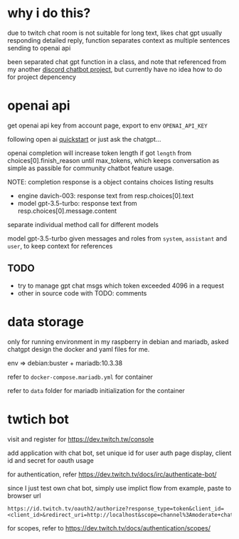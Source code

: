 # why i do this? #

due to twitch chat room is not suitable for long text, likes chat gpt usually responding detailed reply, function separates context as multiple sentences sending to openai api

been separated chat gpt function in a class, and note that referenced from my another [discord chatbot project](https://github.com/sharowyeh/discord-bot-gpt), but currently have no idea how to do for project depencency

# openai api #

get openai api key from account page, export to env `OPENAI_API_KEY`

following open ai [quickstart](https://beta.openai.com/docs/quickstart)
or just ask the chatgpt...

openai completion will increase token length if got `length` from choices[0].finish_reason until max_tokens, which keeps conversation as simple as passible for community chatbot feature usage.

NOTE: completion response is a object contains choices listing results
- engine davich-003: response text from resp.choices[0].text
- model gpt-3.5-turbo: response text from resp.choices[0].message.content

separate individual method call for different models

model gpt-3.5-turbo given messages and roles from `system`, `assistant` and `user`, to keep context for references


## TODO ##

- try to manage gpt chat msgs which token exceeded 4096 in a request
- other in source code with TODO: comments

# data storage #

only for running environment in my raspberry in debian and mariadb, asked chatgpt design the docker and yaml files for me.

env => debian:buster + mariadb:10.3.38

refer to `docker-compose.mariadb.yml` for container

refer to `data` folder for mariadb initialization for the container


# twtich bot #

visit and register for https://dev.twitch.tw/console

add application with chat bot, set unique id for user auth page display, client id and secret for oauth usage

for authentication, refer https://dev.twitch.tv/docs/irc/authenticate-bot/

since I just test own chat bot, simply use implict flow from example, paste to browser url

```
https://id.twitch.tv/oauth2/authorize?response_type=token&client_id=<client_id>&redirect_uri=http://localhost&scope=channel%3Amoderate+chat%3Aedit+chat%3Aread&state=c3ab8aa609ea11e793ae92361f002671
```

for scopes, refer to https://dev.twitch.tv/docs/authentication/scopes/

